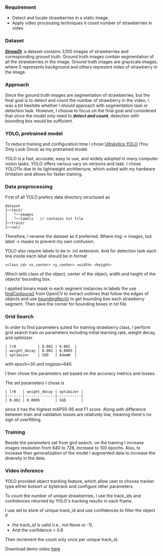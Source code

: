 ### Requirement
- Detect and locate strawberries in a static
image.
- Apply video processing techniques ti count number of strawberries in video

### Dataset
**_[StrawDI](https://strawdi.github.io/)_**, a dataset contains 3,100 images of strawberries and corresponding ground 
truth. Ground truth images contain segmentation of all the strawberries in the image. Ground truth images are grayscale 
images, where 0 represents background and others represent index of strawberry in the image.

### Approach 
Since the ground truth images are segmentation of strawberries, but the final goal is to detect and count the number of 
strawberry in the video, I was a bit hesitate whether I should approach with segmentation task or detection task.
However, I choose to focus on the final goal and considered that since the model only need to **_detect and count_**, 
detection with bounding box would be sufficient.

### YOLO, pretrained model
To reduce training and configuration time I chose [Ultralytics YOLO](https://docs.ultralytics.com/) (You Only Look Once)
as my pretrained model. 

YOLO is a fast, accurate, easy to use, and widely adopted in many computer vision tasks. YOLO offers various vary 
on versions and task. I chose YOLO11s due to its lightweight architecture, which suited with my hardware limitation 
and allows for faster training.

### Data preprocessing
First of all YOLO prefers data directory structured as
```commandline
dataset
├──test/
│   └──images
│   └──labels   // contains txt file
├──train/
├──val/

```
Therefore, I rename the dataset as it preferred. Where img -> images, but label -> masks to prevent my own confusion.

YOLO also require labels to be in .txt extension. And for detection task each line inside each label should be in format 
```commandline
<class_id> <x_center> <y_center> <width> <height>
```
Which tells class of the object, center of the object, width and height of the objects' bounding box.

I applied binary mask in each segment instances in labels the use [findContours()](https://docs.opencv.org/4.x/d3/dc0/group__imgproc__shape.html#gadf1ad6a0b82947fa1fe3c3d497f260e0) 
from OpenCV to extract outlines that follow the edges of objects and use [boundingRect()](https://docs.opencv.org/4.x/d3/dc0/group__imgproc__shape.html#ga103fcbda2f540f3ef1c042d6a9b35ac7) 
to get bounding box each strawberry segment. Then save the corner for bounding boxes in txt file.

### Grid Search
In order to find parameters suited for training strawberry class, I perform grid search train on parameters including initial 
learning rate, weight decay, and optimizer
```commandline
| lr0          | 0.002 | 0.001  |
| weight_decay | 0.001 | 0.0005 |
| optimizer    | SGD   | AdamW  |
```
with epoch=30 and imgsize=640.

I then chose the parameters set based on the accuracy metrics and losses. 

The set parameters I chose is
```commandline
| lr0   | weight_decay | optimizer |
|-------|--------------|-----------|
| 0.002 | 0.0005       | SGD       |
```
since it has the highest mAP50-95 and F1 score. Along with difference between train and validation losses are relatively 
low, meaning there's no sign of overfitting.

### Training
Beside the parameters set from gird search, on the training I increase images resolution from 640 to 728, increase 
to 100 epochs. Also, to increase then generalization of the model I augmented data to increase the diversity in the data.


### Video inference
YOLO provided object tracking feature, which allow user to choose tracker type either botsort or bytetrack and configure other
parameters.

To count the number of unique strawberries, I use the track_ids and confidences returned by YOLO's tracking results in each frame.

I use set to store of unique track_id and use confidences to filter the object 
if
- the track_id is valid (i.e., not None or -1),
- And the confidence > 0.6

Then increment the count only once per unique track_id.

Download demo video [here](https://github.com/Yanaput/Strawberry-detection-in-video/blob/master/inference/output_video.mp4)
